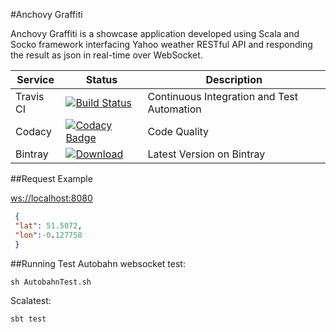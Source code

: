 #Anchovy Graffiti 
 
Anchovy Graffiti is a showcase application developed using Scala and Socko framework interfacing Yahoo weather RESTful API and responding the result as json in real-time over WebSocket.

Service | Status | Description
------- | ------ | -----------
Travis CI | [![Build Status](https://travis-ci.org/Iman/anchovy-graffiti.svg)](https://travis-ci.org/Iman/anchovy-graffiti) | Continuous Integration and Test Automation
Codacy |  [![Codacy Badge](https://www.codacy.com/project/badge/6bf3c4400e5e4cefb9b131c74c7f4b09)](https://www.codacy.com/app/iman/anchovy-graffiti)| Code Quality
Bintray | [![Download](https://api.bintray.com/packages/iman/generic/anchovy-graffiti/images/download.svg) ](https://bintray.com/iman/generic/anchovy-graffiti/_latestVersion) | Latest Version on Bintray

##Request Example 
 
 [ws://localhost:8080](ws://localhost:8080)
 
```json
 {
 "lat": 51.5072,
 "lon":-0.127758
 }
 ```

##Running Test
Autobahn websocket test:
```
sh AutobahnTest.sh
```
 
Scalatest:
```
sbt test
``` 
 
 
